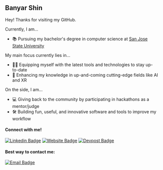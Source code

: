 ## **Banyar Shin**

Hey! Thanks for visiting my GitHub.

Currently, I am...
- 📚 Pursuing my bachelor's degree in computer science at [San Jose State University](https://www.sjsu.edu/)

My main focus currently lies in...
- 🧑‍💻 Equipping myself with the latest tools and technologies to stay up-to-date 
- 💼 Enhancing my knowledge in up-and-coming cutting-edge fields like AI and XR

On the side, I am...
- 💻 Giving back to the community by participating in hackathons as a mentor/judge
- 🛠️ Building fun, useful, and innovative software and tools to improve my workflow

#### Connect with me!
[![Linkedin Badge](https://img.shields.io/badge/LinkedIn-0077B5?style=for-the-badge&logo=linkedin&logoColor=white)](https://www.linkedin.com/in/banyar-shin/)
[![Website Badge](https://img.shields.io/badge/website-000000?style=for-the-badge&logo=About.me&logoColor=white)](https://banyar.dev)
[![Devpost Badge](https://img.shields.io/badge/Devpost-003E54?style=for-the-badge&logo=Devpost&logoColor=white)](https://www.devpost.com/banyar-shin)

#### Best way to contact me:
[![Email Badge](https://img.shields.io/badge/Gmail-Contact_Me-green?style=flat-square&logo=gmail&logoColor=FFFFFF&labelColor=3A3B3C&color=62F1CD)](mailto:banyar.minshin@gmail.com)
